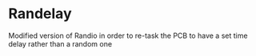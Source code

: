 # Randelay
Modified version of Randio in order to re-task the PCB to have a set time delay rather than a random one
